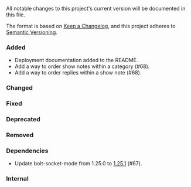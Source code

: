 All notable changes to this project's current version will be documented in this file.

The format is based on [Keep a Changelog](https://keepachangelog.com/en/1.0.0/), and this project adheres
to [Semantic Versioning](https://semver.org/spec/v2.0.0.html).

### Added

- Deployment documentation added to the README.
- Add a way to order show notes within a category (#68).
- Add a way to order replies within a show note (#68).

### Changed

### Fixed

### Deprecated

### Removed

### Dependencies

- Update bolt-socket-mode from 1.25.0 to [1.25.1](https://github.com/slackapi/java-slack-sdk/releases/tag/v1.25.1) (#67).

### Internal
